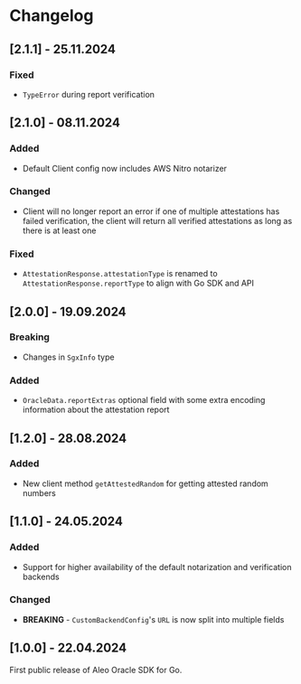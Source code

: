 # Changelog

## [2.1.1] - 25.11.2024

### Fixed

- `TypeError` during report verification

## [2.1.0] - 08.11.2024

### Added

- Default Client config now includes AWS Nitro notarizer

### Changed

- Client will no longer report an error if one of multiple attestations has failed verification, the client will return all verified attestations as long as there is at least one

### Fixed

- `AttestationResponse.attestationType` is renamed to `AttestationResponse.reportType` to align with Go SDK and API

## [2.0.0] - 19.09.2024

### Breaking

- Changes in `SgxInfo` type

### Added

- `OracleData.reportExtras` optional field with some extra encoding information about the attestation report

## [1.2.0] - 28.08.2024

### Added

- New client method `getAttestedRandom` for getting attested random numbers

## [1.1.0] - 24.05.2024

### Added

- Support for higher availability of the default notarization and verification backends

### Changed

- **BREAKING** - `CustomBackendConfig`'s `URL` is now split into multiple fields

## [1.0.0] - 22.04.2024

First public release of Aleo Oracle SDK for Go.
